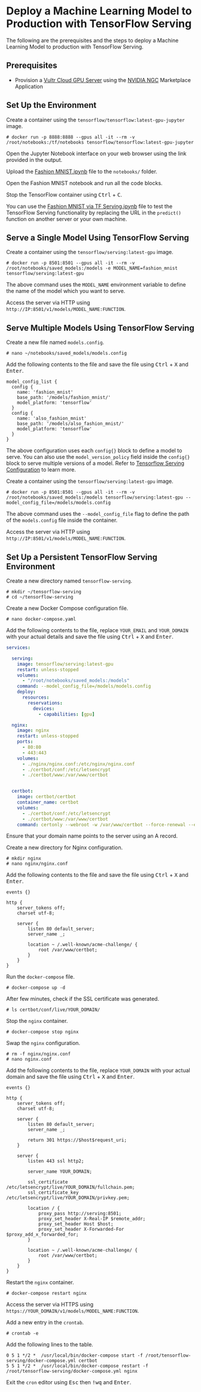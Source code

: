 # Deploy a Machine Learning Model to Production with TensorFlow Serving

The following are the prerequisites and the steps to deploy a Machine Learning Model to production with TensorFlow Serving.

## Prerequisites

* Provision a [Vultr Cloud GPU Server](https://my.vultr.com/deploy/?cloudgpu) using the [NVIDIA NGC](https://www.vultr.com/marketplace/apps/nvidia-ngc/) Marketplace Application

## Set Up the Environment

Create a container using the `tensorflow/tensorflow:latest-gpu-jupyter` image.

```console
# docker run -p 8888:8888 --gpus all -it --rm -v /root/notebooks:/tf/notebooks tensorflow/tensorflow:latest-gpu-jupyter
```

Open the Jupyter Notebook interface on your web browser using the link provided in the output.

Upload the [Fashion MNIST.ipynb](Fashion%20MNIST.ipynb) file to the `notebooks/` folder.

Open the Fashion MNIST notebook and run all the code blocks.

Stop the TensorFlow container using <kbd>Ctrl</kbd> + <kbd>C</kbd>.

You can use the [Fashion MNIST via TF Serving.ipynb](Fashion%20MNIST%20via%20TF%20Serving.ipynb) file to test the TensorFlow Serving functionality by replacing the URL in the `predict()` function on another server or your own machine.

## Serve a Single Model Using TensorFlow Serving

Create a container using the `tensorflow/serving:latest-gpu` image.

```console
# docker run -p 8501:8501 --gpus all -it --rm -v /root/notebooks/saved_models:/models -e MODEL_NAME=fashion_mnist tensorflow/serving:latest-gpu
```

The above command uses the `MODEL_NAME` environment variable to define the name of the model which you want to serve.

Access the server via HTTP using `http://IP:8501/v1/models/MODEL_NAME:FUNCTION`.

## Serve Multiple Models Using TensorFlow Serving

Create a new file named `models.config`.

```console
# nano ~/notebooks/saved_models/models.config
```

Add the following contents to the file and save the file using <kbd>Ctrl</kbd> + <kbd>X</kbd> and <kbd>Enter</kbd>.

```code
model_config_list {
  config {
    name: 'fashion_mnist'
    base_path: '/models/fashion_mnist/'
    model_platform: 'tensorflow'
  }
  config {
    name: 'also_fashion_mnist'
    base_path: '/models/also_fashion_mnist/'
    model_platform: 'tensorflow'
  }
}
```

The above configuration uses each `config{}` block to define a model to serve. You can also use the `model_version_policy` field inside the `config{}` block to serve multiple versions of a model. Refer to [Tensorflow Serving Configuration](https://www.tensorflow.org/tfx/serving/serving_config#serving_a_specific_version_of_a_model) to learn more.

Create a container using the `tensorflow/serving:latest-gpu` image.

```console
# docker run -p 8501:8501 --gpus all -it --rm -v /root/notebooks/saved_models:/models tensorflow/serving:latest-gpu --model_config_file=/models/models.config
```

The above command uses the `--model_config_file` flag to define the path of the `models.config` file inside the container.

Access the server via HTTP using `http://IP:8501/v1/models/MODEL_NAME:FUNCTION`.


## Set Up a Persistent TensorFlow Serving Environment

Create a new directory named `tensorflow-serving`.

```console
# mkdir ~/tensorflow-serving
# cd ~/tensorflow-serving
```

Create a new Docker Compose configuration file.

```console
# nano docker-compose.yaml
```

Add the following contents to the file, replace `YOUR_EMAIL` and `YOUR_DOMAIN` with your actual details and save the file using <kbd>Ctrl</kbd> + <kbd>X</kbd> and <kbd>Enter</kbd>.

```yaml
services:

  serving:
    image: tensorflow/serving:latest-gpu
    restart: unless-stopped
    volumes:
      - "/root/notebooks/saved_models:/models"
    command: --model_config_file=/models/models.config
    deploy:
      resources:
        reservations:
          devices:
            - capabilities: [gpu]

  nginx:
    image: nginx
    restart: unless-stopped
    ports:
      - 80:80
      - 443:443
    volumes:
      - ./nginx/nginx.conf:/etc/nginx/nginx.conf
      - ./certbot/conf:/etc/letsencrypt
      - ./certbot/www:/var/www/certbot


  certbot:
    image: certbot/certbot
    container_name: certbot
    volumes:
      - ./certbot/conf:/etc/letsencrypt
      - ./certbot/www:/var/www/certbot
    command: certonly --webroot -w /var/www/certbot --force-renewal --email YOUR_EMAIL -d YOUR_DOMAIN --agree-tos
```

Ensure that your domain name points to the server using an A record.

Create a new directory for Nginx configuration.

```console
# mkdir nginx
# nano nginx/nginx.conf
```

Add the following contents to the file and save the file using <kbd>Ctrl</kbd> + <kbd>X</kbd> and <kbd>Enter</kbd>.

```nginx
events {}

http {
    server_tokens off;
    charset utf-8;

    server {
        listen 80 default_server;
        server_name _;

        location ~ /.well-known/acme-challenge/ {
            root /var/www/certbot;
        }
    }
}
```

Run the `docker-compose` file.

```console
# docker-compose up -d
```

After few minutes, check if the SSL certificate was generated.

```console
# ls certbot/conf/live/YOUR_DOMAIN/
```

Stop the `nginx` container.

```console
# docker-compose stop nginx
```

Swap the `nginx` configuration.

```console
# rm -f nginx/nginx.conf
# nano nginx.conf
```

Add the following contents to the file, replace `YOUR_DOMAIN` with your actual domain and save the file using <kbd>Ctrl</kbd> + <kbd>X</kbd> and <kbd>Enter</kbd>.

```nginx
events {}

http {
    server_tokens off;
    charset utf-8;

    server {
        listen 80 default_server;
        server_name _;

        return 301 https://$host$request_uri;
    }

    server {
        listen 443 ssl http2;

        server_name YOUR_DOMAIN;

        ssl_certificate     /etc/letsencrypt/live/YOUR_DOMAIN/fullchain.pem;
        ssl_certificate_key /etc/letsencrypt/live/YOUR_DOMAIN/privkey.pem;

        location / {
            proxy_pass http://serving:8501;
            proxy_set_header X-Real-IP $remote_addr;
            proxy_set_header Host $host;
            proxy_set_header X-Forwarded-For $proxy_add_x_forwarded_for;
        }

        location ~ /.well-known/acme-challenge/ {
            root /var/www/certbot;
        }
    }
}
```

Restart the `nginx` container.

```console
# docker-compose restart nginx
```

Access the server via HTTPS using `https://YOUR_DOMAIN/v1/models/MODEL_NAME:FUNCTION`.

Add a new entry in the `crontab`.

```console
# crontab -e
```

Add the following lines to the table.

```cron
0 5 1 */2 *  /usr/local/bin/docker-compose start -f /root/tensorflow-serving/docker-compose.yml certbot
5 5 1 */2 *  /usr/local/bin/docker-compose restart -f /root/tensorflow-serving/docker-compose.yml nginx
```

Exit the `cron` editor using <kbd>Esc</kbd> then <kbd>!wq</kbd> and <kbd>Enter</kbd>.
